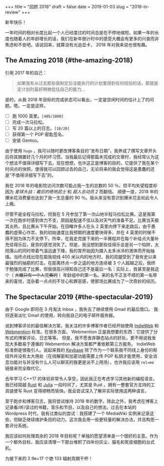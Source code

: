 +++
title = "回顾 2018"
draft = false
date = 2019-01-03
slug = "2018-in-review"
+++

新年快乐！

一年时间的相对长度比起一个人已经度过的时间总是在不停地缩短。如果一年的长度也随着人的年龄增长的话，我们在新年倒计时中的感受大概会有更多的兴奋而非焦虑和不安吧。话说回来，就算没有光追显卡， 2018 年对我来说也很有趣。


## The Amazing 2018 {#the-amazing-2018}

引用 2017 年的自己：

> 如果我有从过去那些我制定后没能执行的计划里得到任何经验的话，那就是定计划时最好稍微低估自己的能力...

是的，从我 2018 年目标的完成状态可以看出，一定是空闲时间的估计上了的问题。嗯，一定是这样。

-   [ ] 跑 1000 英里。<code>[405/1000]</code>
-   [ ] 完成一次马拉松。
-   [ ] 写 20 篇以上的日志。<code>[10/20]</code>
-   [ ] 获得第一个 PGP 密匙签名。
-   [ ] 安装 Gentoo。

由于使用 `hugo` ，我可以随时更改博客条目的“发布日期”，我养成了撰写文章开头后将其搁置好几个月的坏习惯。当我最后记得那篇未完成的文章时，我经常认为这个想法不值得详细写下去。现在想想，也许这正是博客的目的，它提供了我在某个时间点的快照，使得我可以回顾过去的自己，无论将来的我会觉得这是愚蠢的还是“不值得详细写下去”的。

我在 2018 年的电影院访问次数可能占我一生的总数的 50 ％，但平均失望程度却因为 _星球大战：最后的绝地武士_ 和 _超人总动员 2_ 而翻倍。 顺便一提，2018 年的爆米花消费量也达到了我一生总量的 90 ％。我从来没有意识到爆米花会如此令人上瘾。

尽管不是全程马拉松，但我在 5 月参加了第一次山地半程马拉松比赛。这是我第一次在跑步时感到体力不支，原因是配速不佳以及对天气的准备不足。比赛当天极其炎热，且比赛从下午开始。在目睹许多人在头 2 英里内停下来走路后，由于愚蠢的虚荣心作祟，我的初始速度比我预期的速度要快得多，并在 4 英里的时候不得不因为体力不支停下。所幸，在我走完接下来的一半赛程并在每个补给点大量补充佳得乐后，疲劳的感觉消失了。但是，我没想到那些佳得乐会是另一个陷阱，太阳落山的同时带着气温迅速下降，我的胃开始因为摄入太多冰冷的液体而开始抽搐。当终点线出现在距我视线 400 米以内的地方时，我的双腿受到了我有史以来最强烈的抽筋的打击。在距离终点一步之遥的地方连续被 3 个人超越之后，我终于勉强完成了比赛，但我很高兴得知自己还不是最后一名：实际上，我甚至是我这个（ ~~大概只有一个人完赛的~~ ）年龄组中的第一名。来的名不正言不顺的第一名带来的喜悦，混杂着一点点的不甘心和罪恶感，使那场比赛成为了一次奇妙的经历。


## The Spectacular 2019 {#the-spectacular-2019}

由于 Google 即将在 3 月淘汰 Inbox ，我失去了继续使用 Gmail 的最后借口。 我将逐渐淡化 Gmail 的使用，转向我自己的电子邮件服务器。

说到博客评论的最佳解决方案，我关注的许多博客作者已经开始使用 [IndieWeb](https://indieweb.org/) 和 [Webmention](https://webmention.net/) 标准。在很多方面， Webmention 正是我想要的东西：它提供了分布式的博客评论、日志等等。 但是，我不愿舍弃静态站点的好处，更不用说我发现大多数易于遵循的 Webmention 解决方案都严重依赖第三方服务。 IndieWeb 标准倒是很吸引人。说起来我的 [Keybase](https://keybase.io/) 除了作为一个联系我不同线上身份的枢纽外并没有太大用处（在线解密和加密功能需要上传 PGP 私钥才能使用，安全消息功能对与并没有什么人可以聊天的我更是派不上用场），也许我应该用 `rel=me` 链接来完全取代它。

去年学习 C++17 的体验非常令人享受，因此我正在考虑学习其他新的编程语言。我已经窥觎 [Rust](https://www.rust-lang.org/) 和 [Julia](https://julialang.org/) 一段时间了，尤其是 Rust 。拥有一整套官方支持的工具链使写 Rust 变得顺畅而愉快。我会尝试深入了解并实际使用这两种语言。

至于跑步和博客日志，我将尝试维持 2018 年的数字。除此之外，我考虑在博客上记录看/听/读过的书籍，音乐和节目，以及自己的想法。过去在本站的 Wordpress 时代，我有过类似的尝试：我搭建了一个 MediaWiki 实例来记录这些，但缺乏继续维护条目的动力。这次我会用一些更轻量的解决办法，并且构思一套评分系统。

我应该如何处理其余的 2018 年目标呢？单独的愿望清单是一个很好的主意。作为一个额外目标，我应该清理一下那台堆积了四年份灰尘、猫毛和死皮细胞的台式机。

为接下来的 2.9e+17 个铯 133 辐射周期干杯！
